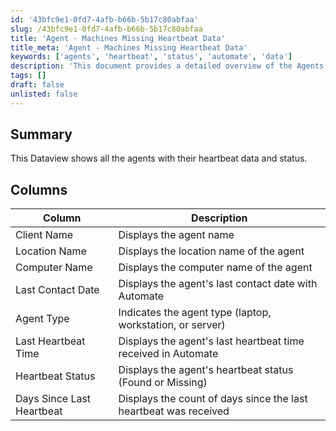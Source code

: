 ```yaml
---
id: '43bfc9e1-0fd7-4afb-b66b-5b17c80abfaa'
slug: /43bfc9e1-0fd7-4afb-b66b-5b17c80abfaa
title: 'Agent - Machines Missing Heartbeat Data'
title_meta: 'Agent - Machines Missing Heartbeat Data'
keywords: ['agents', 'heartbeat', 'status', 'automate', 'data']
description: 'This document provides a detailed overview of the Agents Heartbeat Status Dataview, showcasing all agents along with their heartbeat data and current status within ConnectWise Automate. It includes descriptions of various columns such as Client Name, Location Name, and Last Heartbeat Time.'
tags: []
draft: false
unlisted: false
---
```


## Summary

This Dataview shows all the agents with their heartbeat data and status.

## Columns

| Column                     | Description                                                     |
|---------------------------|-----------------------------------------------------------------|
| Client Name               | Displays the agent name                                         |
| Location Name             | Displays the location name of the agent                        |
| Computer Name             | Displays the computer name of the agent                        |
| Last Contact Date         | Displays the agent's last contact date with Automate           |
| Agent Type                | Indicates the agent type (laptop, workstation, or server)     |
| Last Heartbeat Time       | Displays the agent's last heartbeat time received in Automate   |
| Heartbeat Status          | Displays the agent's heartbeat status (Found or Missing)       |
| Days Since Last Heartbeat  | Displays the count of days since the last heartbeat was received |

